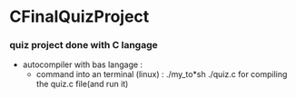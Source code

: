 # CFinalQuizProject
### quiz project done with C langage


+ autocompiler with bas langage :
  - command into an terminal (linux) :
    ./my_to*sh ./quiz.c
    for compiling the quiz.c file(and run it)




<!-- end page -->

